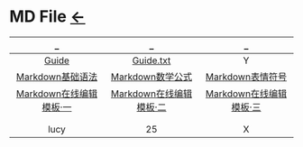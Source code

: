 # MD File [←](../index.md)

| _ | _ | _ |
|:---:|:---:|:---:|
| [Guide](Guide.md) | [Guide.txt](Guide.txt) | Y |
| [Markdown基础语法](https://www.appinn.com/markdown/) | [Markdown数学公式](https://www.zybuluo.com/codeep/note/163962) | [Markdown表情符号](https://github.com/ikatyang/emoji-cheat-sheet/blob/master/README.md#smileys--emotion) |
| [Markdown在线编辑模板·一](https://www.zybuluo.com/mdeditor?url=https://www.zybuluo.com/static/editor/md-help.markdown) | [Markdown在线编辑模板·二](https://md.mazhuang.org/) | [Markdown在线编辑模板·三](https://md.phodal.com/) |
| []() | []() | []() |
| []() | []() | []() |
| lucy | 25 | X |


